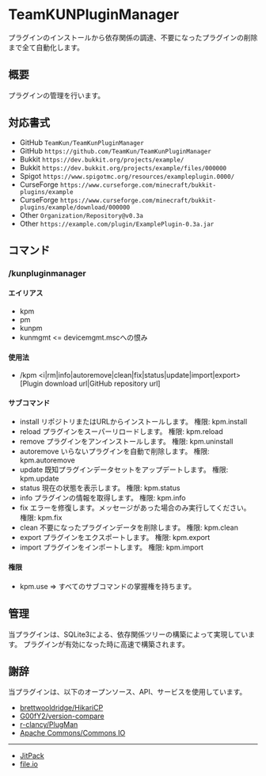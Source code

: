 # TeamKUNPluginManager

プラグインのインストールから依存関係の調達、不要になったプラグインの削除まで全て自動化します。

## 概要

プラグインの管理を行います。

## 対応書式

+ GitHub `TeamKun/TeamKunPluginManager`
+ GitHub `https://github.com/TeamKun/TeamKunPluginManager`
+ Bukkit `https://dev.bukkit.org/projects/example/`
+ Bukkit `https://dev.bukkit.org/projects/example/files/000000`
+ Spigot `https://www.spigotmc.org/resources/exampleplugin.0000/`
+ CurseForge `https://www.curseforge.com/minecraft/bukkit-plugins/example`
+ CurseForge `https://www.curseforge.com/minecraft/bukkit-plugins/example/download/000000`
+ Other `Organization/Repository@v0.3a`
+ Other `https://example.com/plugin/ExamplePlugin-0.3a.jar`

## コマンド

### /kunpluginmanager

#### エイリアス

+ kpm
+ pm
+ kunpm
+ kunmgmt <= devicemgmt.mscへの恨み

#### 使用法

+ /kpm \<i|rm|info|autoremove|clean|fix|status|update|import|export\> \[Plugin download url|GitHub repository url\]

#### サブコマンド

+ install リポジトリまたはURLからインストールします。 権限: kpm.install
+ reload プラグインをスーパーリロードします。 権限: kpm.reload
+ remove プラグインをアンインストールします。 権限: kpm.uninstall
+ autoremove いらないプラグインを自動で削除します。 権限: kpm.autoremove
+ update 既知プラグインデータセットをアップデートします。 権限: kpm.update
+ status 現在の状態を表示します。 権限: kpm.status
+ info プラグインの情報を取得します。 権限: kpm.info
+ fix エラーを修復します。メッセージがあった場合のみ実行してください。 権限: kpm.fix
+ clean 不要になったプラグインデータを削除します。 権限: kpm.clean
+ export プラグインをエクスポートします。 権限: kpm.export
+ import プラグインをインポートします。 権限: kpm.import

#### 権限

+ kpm.use => すべてのサブコマンドの掌握権を持ちます。

## 管理

当プラグインは、SQLite3による、依存関係ツリーの構築によって実現しています。 プラグインが有効になった時に高速で構築されます。

## 謝辞

当プラグインは、以下のオープンソース、API、サービスを使用しています。

+ [brettwooldridge/HikariCP](https://github.com/brettwooldridge/HikariCP)
+ [G00fY2/version-compare](https://github.com/G00fY2/version-compare)
+ [r-clancy/PlugMan](https://github.com/r-clancy/PlugMan)
+ [Apache Commons/Commons IO](https://commons.apache.org/proper/commons-io/)

---

+ [JitPack](https://jitpack.io/)
+ [file.io](https://file.io/)
